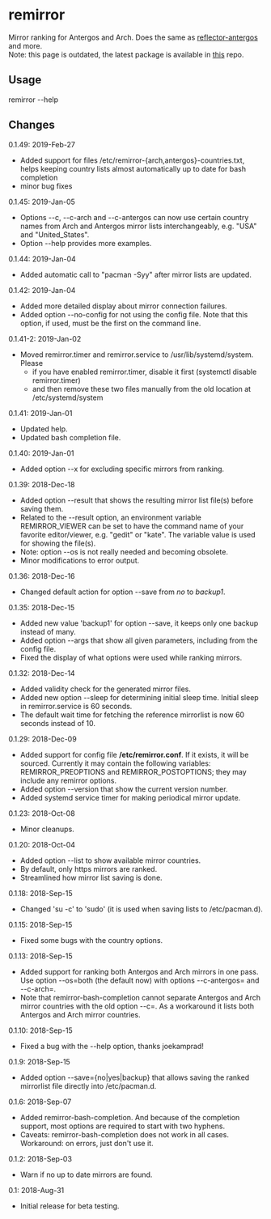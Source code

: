# remirror
Mirror ranking for Antergos and Arch. Does the same as [reflector-antergos](https://github.com/manuel-192/antergos-reflector) and more.
<br>
Note: this page is outdated, the latest package is available in [this](https://github.com/manuel-192/antergos-m) repo.
## Usage
remirror --help
## Changes

0.1.49: 2019-Feb-27
- Added support for files /etc/remirror-{arch,antergos}-countries.txt, helps keeping country lists almost automatically up to date for bash completion
- minor bug fixes

0.1.45: 2019-Jan-05
- Options --c, --c-arch and --c-antergos can now use certain country names from Arch and Antergos mirror lists interchangeably, e.g. "USA" and "United_States".
- Option --help provides more examples.

0.1.44: 2019-Jan-04
- Added automatic call to "pacman -Syy" after mirror lists are updated.

0.1.42: 2019-Jan-04
- Added more detailed display about mirror connection failures.
- Added option --no-config for not using the config file. Note that this option, if used, must be the first on the command line.

0.1.41-2: 2019-Jan-02
- Moved remirror.timer and remirror.service to /usr/lib/systemd/system. Please
  - if you have enabled remirror.timer, disable it first (systemctl disable remirror.timer)
  - and then remove these two files manually from the old location at /etc/systemd/system

0.1.41: 2019-Jan-01
- Updated help.
- Updated bash completion file.

0.1.40: 2019-Jan-01
- Added option --x for excluding specific mirrors from ranking.

0.1.39: 2018-Dec-18
- Added option --result that shows the resulting mirror list file(s) before saving them.
- Related to the --result option, an environment variable REMIRROR_VIEWER can be set to have the command name of your favorite editor/viewer, e.g. "gedit" or "kate". The variable value is used for showing the file(s).
- Note: option --os is not really needed and becoming obsolete.
- Minor modifications to error output.

0.1.36: 2018-Dec-16
- Changed default action for option --save from <i>no</i> to <i>backup1</i>.

0.1.35: 2018-Dec-15
- Added new value 'backup1' for option --save, it keeps only one backup instead of many.
- Added option --args that show all given parameters, including from the config file.
- Fixed the display of what options were used while ranking mirrors.

0.1.32: 2018-Dec-14
- Added validity check for the generated mirror files.
- Added new option --sleep for determining initial sleep time. Initial sleep in remirror.service is 60 seconds.
- The default wait time for fetching the reference mirrorlist is now 60 seconds instead of 10.

0.1.29: 2018-Dec-09
- Added support for config file <b>/etc/remirror.conf</b>. If it exists, it will be sourced. Currently it may contain the following variables: REMIRROR_PREOPTIONS and REMIRROR_POSTOPTIONS; they may include any remirror options.
- Added option --version that show the current version number.
- Added systemd service timer for making periodical mirror update.

0.1.23: 2018-Oct-08
- Minor cleanups.

0.1.20: 2018-Oct-04
- Added option --list to show available mirror countries.
- By default, only https mirrors are ranked.
- Streamlined how mirror list saving is done.

0.1.18: 2018-Sep-15
- Changed 'su -c' to 'sudo' (it is used when saving lists to /etc/pacman.d).

0.1.15: 2018-Sep-15
- Fixed some bugs with the country options.

0.1.13: 2018-Sep-15
- Added support for ranking both Antergos and Arch mirrors in one pass. Use option --os=both (the default now) with options --c-antergos=<countries> and --c-arch=<countries>.
- Note that remirror-bash-completion cannot separate Antergos and Arch mirror countries with the old option --c=<countries>. As a workaround it lists both Antergos and Arch mirror countries.

0.1.10: 2018-Sep-15
- Fixed a bug with the --help option, thanks joekamprad!

0.1.9: 2018-Sep-15
- Added option --save={no|yes|backup} that allows saving the ranked mirrorlist file directly into /etc/pacman.d.

0.1.6: 2018-Sep-07
- Added remirror-bash-completion. And because of the completion support, most options are required to start with two hyphens.
- Caveats: remirror-bash-completion does not work in all cases. Workaround: on errors, just don't use it.

0.1.2: 2018-Sep-03
- Warn if no up to date mirrors are found.

0.1: 2018-Aug-31
- Initial release for beta testing.
